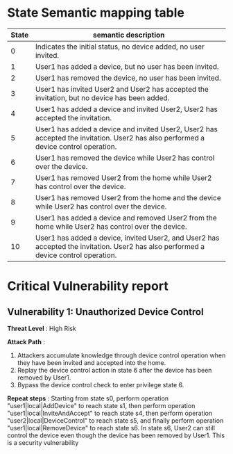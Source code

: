 # State Semantic mapping table
State | semantic description
-----|---------
0 | Indicates the initial status, no device added, no user invited.
1 | User1 has added a device, but no user has been invited.
2 | User1 has removed the device, no user has been invited.
3 | User1 has invited User2 and User2 has accepted the invitation, but no device has been added.
4 | User1 has added a device and invited User2, User2 has accepted the invitation.
5 | User1 has added a device and invited User2, User2 has accepted the invitation. User2 has also performed a device control operation.
6 | User1 has removed the device while User2 has control over the device.
7 | User1 has removed User2 from the home while User2 has control over the device.
8 | User1 has removed User2 from the home and the device while User2 has control over the device.
9 | User1 has added a device and removed User2 from the home while User2 has control over the device.
10 | User1 has added a device, invited User2, and User2 has accepted the invitation. User2 has also performed a device control operation.

# Critical Vulnerability report
## Vulnerability 1: Unauthorized Device Control
**Threat Level** : High Risk

**Attack Path** :
1. Attackers accumulate knowledge through device control operation when they have been invited and accepted into the home.
2. Replay the device control action in state 6 after the device has been removed by User1.
3. Bypass the device control check to enter privilege state 6.

**Repeat steps** :
Starting from state s0, perform operation "user1|local|AddDevice" to reach state s1, then perform operation "user1|local|InviteAndAccept" to reach state s4, then perform operation "user2|local|DeviceControl" to reach state s5, and finally perform operation "user1|local|RemoveDevice" to reach state s6. In state s6, User2 can still control the device even though the device has been removed by User1. This is a security vulnerability